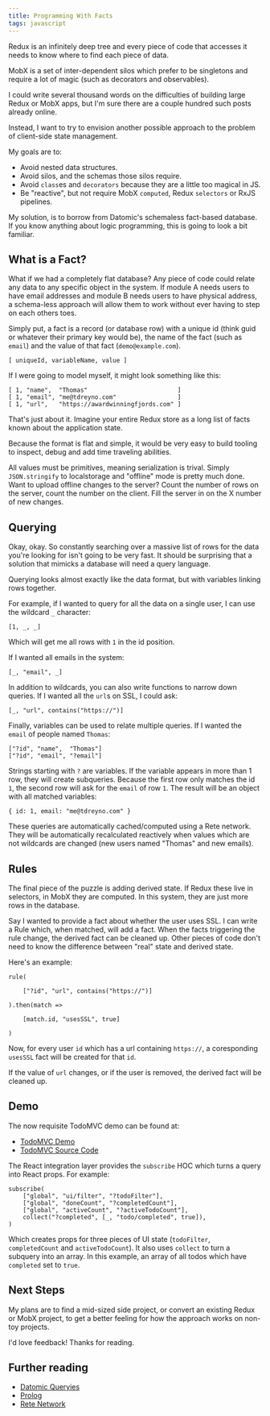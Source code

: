 ```yaml
---
title: Programming With Facts
tags: javascript
---
```


Redux is an infinitely deep tree and every piece of code that accesses it needs to know where to find each piece of data.

MobX is a set of inter-dependent silos which prefer to be singletons and require a lot of magic (such as decorators and observables).

I could write several thousand words on the difficulties of building large Redux or MobX apps, but I'm sure there are a couple hundred such posts already online.

Instead, I want to try to envision another possible approach to the problem of client-side state management.

My goals are to:

* Avoid nested data structures.
* Avoid silos, and the schemas those silos require.
* Avoid `class`es and `decorators` because they are a little too magical in JS.
* Be "reactive", but not require MobX `computed`, Redux `selectors` or RxJS pipelines.

My solution, is to borrow from Datomic's schemaless fact-based database. If you know anything about logic programming, this is going to look a bit familiar.

## What is a Fact?

What if we had a completely flat database? Any piece of code could relate any data to any specific object in the system. If module A needs users to have email addresses and module B needs users to have physical address, a schema-less approach will allow them to work without ever having to step on each others toes.

Simply put, a fact is a record (or database row) with a unique id (think guid or whatever their primary key would be), the name of the fact (such as `email`) and the value of that fact (`demo@example.com`).

	[ uniqueId, variableName, value ]

If I were going to model myself, it might look something like this:

	[ 1, "name",  "Thomas"                         ]
	[ 1, "email", "me@tdreyno.com"                 ]
	[ 1, "url",   "https://awardwinningfjords.com" ]

That's just about it. Imagine your entire Redux store as a long list of facts known about the application state.

Because the format is flat and simple, it would be very easy to build tooling to inspect, debug and add time traveling abilities.

All values must be primitives, meaning serialization is trival. Simply `JSON.stringify` to localstorage and "offline" mode is pretty much done. Want to upload offline changes to the server? Count the number of rows on the server, count the number on the client. Fill the server in on the X number of new changes.

## Querying

Okay, okay. So constantly searching over a massive list of rows for the data you're looking for isn't going to be very fast. It should be surprising that a solution that mimicks a database will need a query language.

Querying looks almost exactly like the data format, but with variables linking rows together.

For example, if I wanted to query for all the data on a single user, I can use the wildcard `_` character:

	[1, _, _]

Which will get me all rows with `1` in the id position.

If I wanted all emails in the system:

	[_, "email", _]

In addition to wildcards, you can also write functions to narrow down queries. If I wanted all the `url`s on SSL, I could ask:

	[_, "url", contains("https://")]

Finally, variables can be used to relate multiple queries. If I wanted the `email` of people named `Thomas`:

	["?id", "name",  "Thomas"]
	["?id", "email", "?email"]

Strings starting with `?` are variables. If the variable appears in more than 1 row, they will create subqueries. Because the first row only matches the id `1`, the second row will ask for the `email` of row `1`. The result will be an object with all matched variables:

	{ id: 1, email: "me@tdreyno.com" }

These queries are automatically cached/computed using a Rete network. They will be automatically recalculated reactively when values which are not wildcards are changed (new users named "Thomas" and new emails).

## Rules

The final piece of the puzzle is adding derived state. If Redux these live in selectors, in MobX they are computed. In this system, they are just more rows in the database.

Say I wanted to provide a fact about whether the user uses SSL. I can write a Rule which, when matched, will add a fact. When the facts triggering the rule change, the derived fact can be cleaned up. Other pieces of code don't need to know the difference between "real" state and derived state.

Here's an example:

	rule(

		["?id", "url", contains("https://")]

	).then(match =>

		[match.id, "usesSSL", true]

	)

Now, for every user `id` which has a url containing `https://`, a coresponding `usesSSL` fact will be created for that `id`.

If the value of `url` changes, or if the user is removed, the derived fact will be cleaned up.

## Demo

The now requisite TodoMVC demo can be found at: 

* [TodoMVC Demo](https://satelite.netlify.com)
* [TodoMVC Source Code](https://github.com/tdreyno/satelite/tree/master/demo/todomvc/src)

The React integration layer provides the `subscribe` HOC which turns a query into React props. For example:

	subscribe(
		["global", "ui/filter", "?todoFilter"],
		["global", "doneCount", "?completedCount"],
		["global", "activeCount", "?activeTodoCount"],
		collect("?completed", [_, "todo/completed", true]),
	)

Which creates props for three pieces of UI state (`todoFilter`, `completedCount` and `activeTodoCount`). It also uses `collect` to turn a subquery into an array. In this example, an array of all todos which have `completed` set to `true`.

## Next Steps

My plans are to find a mid-sized side project, or convert an existing Redux or MobX project, to get a better feeling for how the approach works on non-toy projects.

I'd love feedback! Thanks for reading.

## Further reading

* [Datomic Queryies](http://docs.datomic.com/query.html#queries)
* [Prolog](https://en.wikipedia.org/wiki/Prolog)
* [Rete Network](https://en.wikipedia.org/wiki/Rete_algorithm)